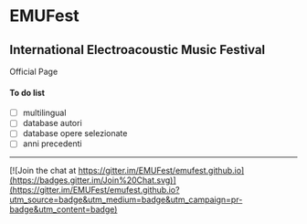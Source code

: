 # EMUFest

## International Electroacoustic Music Festival

Official Page

#### To do list

 - [ ] multilingual
 - [ ] database autori
 - [ ] database opere selezionate
 - [ ] anni precedenti
 
----

[![Join the chat at https://gitter.im/EMUFest/emufest.github.io](https://badges.gitter.im/Join%20Chat.svg)](https://gitter.im/EMUFest/emufest.github.io?utm_source=badge&utm_medium=badge&utm_campaign=pr-badge&utm_content=badge)
